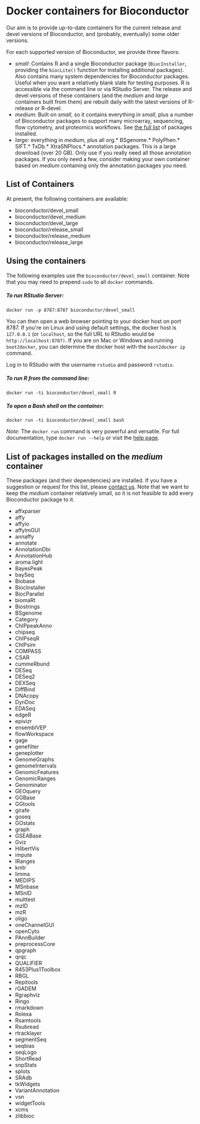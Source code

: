 # Docker containers for Bioconductor

Our aim is to provide up-to-date containers for the current 
release and devel versions of Bioconductor, and (probably, eventually)
some older versions.

For each supported version of Bioconductor, we provide three
flavors:

* *small*: Contains R and a single Bioconductor package (`BiocInstaller`,
  providing the `biocLite()` function for installing additional
  packages).
  Also contains many system dependencies for Bioconductor packages.
  Useful when you want a relatively blank slate for testing purposes. 
  R is accessible via the command line or via RStudio Server.
  The release and devel versions of these containers (and the 
  *medium* and *large* containers built from them) are rebuilt
  daily with the latest versions of R-release or R-devel.
* *medium*: Built on *small*, so it contains everything in *small*, plus
  a number of Bioconductor packages to support many microarray, sequencing,
  flow cytometry, and proteomics workflows. See [the full list](#the-full-list)
  of packages installed.
* *large*: everything in *medium*, plus all 
  org.\* BSgenome.\* PolyPhen.\* SIFT.\* TxDb.\* XtraSNPlocs.\* annotation packages.
  This is a large download (over 20 GB). Only use if you really
  need all those annotation packages. If you only need
  a few, consider making your own container based on
  *medium* containing only the annotation packages
  you need.

## List of Containers

At present, the following containers are available:

* bioconductor/devel_small
* bioconductor/devel_medium
* bioconductor/devel_large
* bioconductor/release_small
* bioconductor/release_medium
* bioconductor/release_large

## Using the containers

The following examples use the `bioconductor/devel_small` container.
Note that you may need to prepend `sudo` to all `docker` commands.

##### To run RStudio Server:

    docker run -p 8787:8787 bioconductor/devel_small

You can then open a web browser pointing to your docker host on port 8787.
If you're on Linux and using default settings, the docker host is
`127.0.0.1` (or `localhost`, so the full URL to RStudio would be
`http://localhost:8787)`. If you are on Mac or Windows and running
`boot2docker`, you can determine the docker host with the
`boot2docker ip` command.

Log in to RStudio with the username `rstudio` and password `rstudio`.

##### To run R from the command line:

    docker run -ti bioconductor/devel_small R

##### To open a Bash shell on the container:

    docker run -ti bioconductor/devel_small bash

*Note*: The `docker run` command is very powerful and versatile. 
For full documentation, type `docker run --help` or visit
the [help page](https://docs.docker.com/reference/run/).

<a name="the-full-list"></a>
## List of packages installed on the *medium* container

These packages (and their dependencies) are installed.
If you have a suggestion or request for this list, please
[contact us](http://www.bioconductor.org/help/support/).
Note that we want to keep the *medium* container relatively
small, so it is not feasible to add every Bioconductor package to it.

* affxparser
* affy
* affyio
* affylmGUI
* annaffy
* annotate
* AnnotationDbi
* AnnotationHub
* aroma.light
* BayesPeak
* baySeq
* Biobase
* BiocInstaller
* BiocParallel
* biomaRt
* Biostrings
* BSgenome
* Category
* ChIPpeakAnno
* chipseq
* ChIPseqR
* ChIPsim
* COMPASS
* CSAR
* cummeRbund
* DESeq
* DESeq2
* DEXSeq
* DiffBind
* DNAcopy
* DynDoc
* EDASeq
* edgeR
* epivizr
* ensemblVEP
* flowWorkspace
* gage
* genefilter
* geneplotter
* GenomeGraphs
* genomeIntervals
* GenomicFeatures
* GenomicRanges
* Genominator
* GEOquery
* GGBase
* GGtools
* girafe
* goseq
* GOstats
* graph
* GSEABase
* Gviz
* HilbertVis
* impute
* IRanges
* knitr
* limma
* MEDIPS
* MSnbase
* MSnID
* multtest
* mzID
* mzR
* oligo
* oneChannelGUI
* openCyto
* PAnnBuilder
* preprocessCore
* qpgraph
* qrqc
* QUALIFIER
* R453Plus1Toolbox
* RBGL
* Repitools
* rGADEM
* Rgraphviz
* Ringo
* rmarkdown
* Rolexa
* Rsamtools
* Rsubread
* rtracklayer
* segmentSeq
* seqbias
* seqLogo
* ShortRead
* snpStats
* splots
* SRAdb
* tkWidgets
* VariantAnnotation
* vsn
* widgetTools
* xcms
* zlibbioc